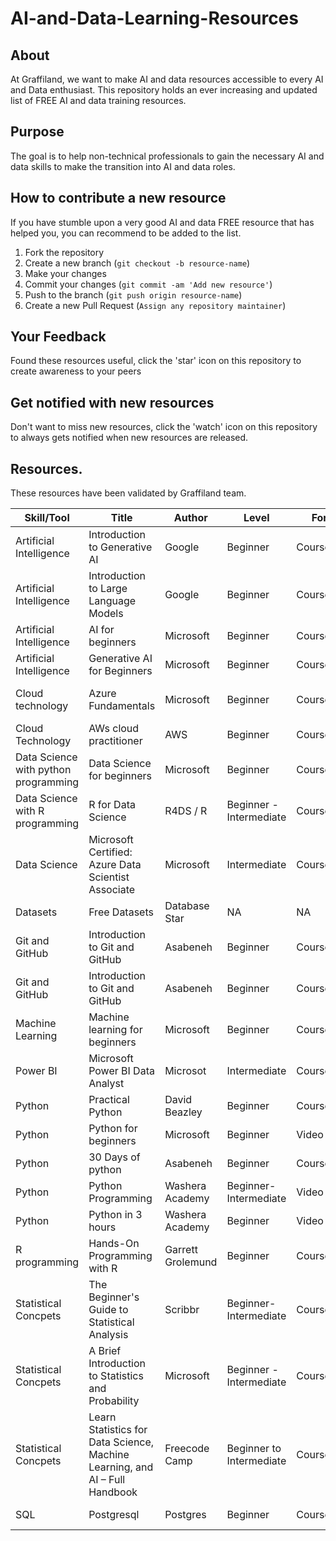 # AI-and-Data-Learning-Resources
## About
At Graffiland, we want to make AI and data resources accessible to every AI and Data enthusiast. This repository holds an ever increasing and updated list of FREE AI and data training resources. 
## Purpose
The goal is to help non-technical professionals to gain the necessary AI and data skills to make the transition into AI and data roles. 

## How to contribute a new resource
If you have stumble upon a very good AI and data FREE resource that has helped you, you can recommend to be added to the list. 

1. Fork the repository
2. Create a new branch (`git checkout -b resource-name`)
3. Make your changes
4. Commit your changes (`git commit -am 'Add new resource'`)
5. Push to the branch (`git push origin resource-name`)
6. Create a new Pull Request (`Assign any repository maintainer`)

## Your Feedback
Found these resources useful, click the 'star' icon on this repository to create awareness to your peers

## Get notified with new resources
Don't want to miss new resources, click the 'watch' icon on this repository to always gets notified when new resources are released. 

## Resources.

These resources have been validated by Graffiland team. 


| Skill/Tool         |      Title   |  Author |Level| Format|Link| Contributor|
|---------------|--------------|-------|------|-------|----|-------------|
|Artificial Intelligence | Introduction to Generative AI  |Google| Beginner | Course |https://www.cloudskillsboost.google/course_templates/536|Graffiland|
|Artificial Intelligence |Introduction to Large Language Models |Google|Beginner|Course|https://www.cloudskillsboost.google/course_templates/539|Graffiland|
|Artificial Intelligence|AI for beginners|Microsoft|Beginner|Course|https://github.com/microsoft/AI-For-Beginners|Graffiland|
|Artificial Intelligence|Generative AI for Beginners|Microsoft|Beginner|Course|https://github.com/microsoft/generative-ai-for-beginners/tree/main?WT.mc_id=academic-105485-koreyst|Graffiland|
|Cloud technology|Azure Fundamentals|Microsoft|Beginner|Course|https://learn.microsoft.com/en-us/credentials/certifications/azure-fundamentals/?practice-assessment-type=certification|Graffiland|
|Cloud Technology|AWs cloud practitioner|AWS|Beginner|Course|https://aws.amazon.com/certification/certified-cloud-practitioner/?ch=sec&sec=rmg&d=1|Graffiland|
|Data Science with python programming|Data Science for beginners|Microsoft|Beginner|Course|https://github.com/microsoft/Data-Science-For-Beginners|Graffiland|
|Data Science with R programming|R for Data Science|R4DS / R|Beginner - Intermediate|Course| https://r4ds.had.co.nz/|Graffiland|
|Data Science|Microsoft Certified: Azure Data Scientist Associate|Microsoft|Intermediate|Course/Video|https://learn.microsoft.com/en-gb/plans/e21nup286eomwx|Graffiland|
|Datasets|Free Datasets|Database Star|NA|NA|https://www.databasestar.com/free-data-sets/|Graffiland|
|Git and GitHub|Introduction to Git and GitHub|Asabeneh|Beginner|Course|https://github.com/Asabeneh/Git-and-Github|Graffiland|
|Git and GitHub|Introduction to Git and GitHub|Asabeneh|Beginner|Course|https://www.youtube.com/watch?v=9cCApTLb_Io&list=PLbvhRHYrmshSCAHZbibqh_px_LxnU54dk|Graffiland|
|Machine Learning|Machine learning for beginners|Microsoft|Beginner|Course|https://github.com/microsoft/ML-For-Beginners?WT.mc_id=academic-105485-koreyst|Graffiland|
|Power BI|Microsoft Power BI Data Analyst|Microsot|Intermediate|Course/Video|https://learn.microsoft.com/en-us/training/courses/pl-300t00|Graffiland|
|Python|Practical Python|David Beazley|Beginner|Course |https://github.com/dabeaz-course/practical-python/blob/master/Notes/Contents.md|Graffiland|
|Python|Python for beginners|Microsoft|Beginner|Video|https://learn.microsoft.com/en-us/shows/intro-to-python-development/?wt.mc_id=python-c9-niner|Graffiland|
|Python|30 Days of python|Asabeneh|Beginner|Course|https://github.com/Asabeneh/30-Days-Of-Python|Graffiland|
|Python|Python Programming|Washera Academy|Beginner-Intermediate|Video|https://www.youtube.com/watch?v=ByXRKZtW0lw|Graffiland|
|Python|Python in 3 hours|Washera Academy|Beginner|Video|https://www.youtube.com/watch?v=OCCWZheOesI|Graffiland|
|R programming|Hands-On Programming with R|Garrett Grolemund|Beginner|Course|https://rstudio-education.github.io/hopr/|Graffiland|
|Statistical Concpets|The Beginner's Guide to Statistical Analysis|Scribbr|Beginner-Intermediate|Course|https://www.scribbr.com/category/statistics/|Graffiland|
|Statistical Concpets|A Brief Introduction to Statistics and Probability|Microsoft|Beginner - Intermediate|Course|https://microsoft.github.io/Data-Science-For-Beginners/#/1-Introduction/04-stats-and-probability/README?id=a-brief-introduction-to-statistics-and-probability|Graffiland|
|Statistical Concpets|Learn Statistics for Data Science, Machine Learning, and AI – Full Handbook|Freecode Camp|Beginner to Intermediate|Course|https://www.freecodecamp.org/news/statistics-for-data-scientce-machine-learning-and-ai-handbook/|Graffiland|
|SQL|Postgresql|Postgres|Beginner|Course|https://www.postgresqltutorial.com/postgresql-getting-started/postgresql-sample-database/|Graffiland|









